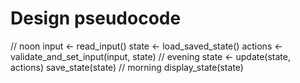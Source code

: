 



# Design pseudocode

// noon
input <- read_input()
state <- load_saved_state()
actions <- validate_and_set_input(input, state)
// evening
state <- update(state, actions)
save_state(state)
// morning
display_state(state)
